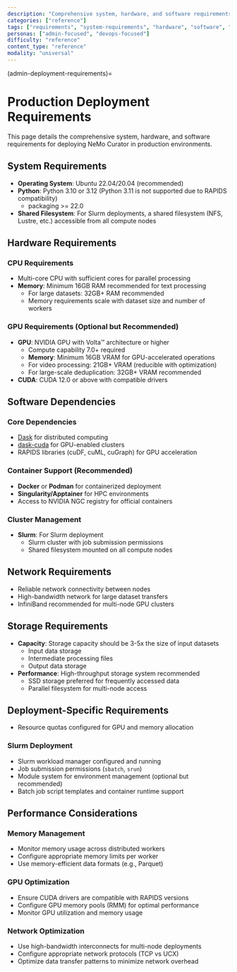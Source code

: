 ```yaml
---
description: "Comprehensive system, hardware, and software requirements for deploying NeMo Curator in production environments"
categories: ["reference"]
tags: ["requirements", "system-requirements", "hardware", "software", "slurm", "gpu", "storage"]
personas: ["admin-focused", "devops-focused"]
difficulty: "reference"
content_type: "reference"
modality: "universal"
---
```


(admin-deployment-requirements)=
# Production Deployment Requirements

This page details the comprehensive system, hardware, and software requirements for deploying NeMo Curator in production environments.

## System Requirements

- **Operating System**: Ubuntu 22.04/20.04 (recommended)
- **Python**: Python 3.10 or 3.12 (Python 3.11 is not supported due to RAPIDS compatibility)
  - packaging >= 22.0
- **Shared Filesystem**: For Slurm deployments, a shared filesystem (NFS, Lustre, etc.) accessible from all compute nodes

## Hardware Requirements

### CPU Requirements
- Multi-core CPU with sufficient cores for parallel processing
- **Memory**: Minimum 16GB RAM recommended for text processing
  - For large datasets: 32GB+ RAM recommended
  - Memory requirements scale with dataset size and number of workers

### GPU Requirements (Optional but Recommended)
- **GPU**: NVIDIA GPU with Volta™ architecture or higher
  - Compute capability 7.0+ required
  - **Memory**: Minimum 16GB VRAM for GPU-accelerated operations
  - For video processing: 21GB+ VRAM (reducible with optimization)
  - For large-scale deduplication: 32GB+ VRAM recommended
- **CUDA**: CUDA 12.0 or above with compatible drivers

## Software Dependencies

### Core Dependencies
- [Dask](https://docs.dask.org/en/stable/) for distributed computing
- [dask-cuda](https://docs.rapids.ai/api/dask-cuda/stable/) for GPU-enabled clusters
- RAPIDS libraries (cuDF, cuML, cuGraph) for GPU acceleration

### Container Support (Recommended)
- **Docker** or **Podman** for containerized deployment
- **Singularity/Apptainer** for HPC environments
- Access to NVIDIA NGC registry for official containers

### Cluster Management
- **Slurm**: For Slurm deployment
  - Slurm cluster with job submission permissions
  - Shared filesystem mounted on all compute nodes

## Network Requirements
- Reliable network connectivity between nodes
- High-bandwidth network for large dataset transfers
- InfiniBand recommended for multi-node GPU clusters

## Storage Requirements
- **Capacity**: Storage capacity should be 3-5x the size of input datasets
  - Input data storage
  - Intermediate processing files
  - Output data storage
- **Performance**: High-throughput storage system recommended
  - SSD storage preferred for frequently accessed data
  - Parallel filesystem for multi-node access

## Deployment-Specific Requirements

- Resource quotas configured for GPU and memory allocation

### Slurm Deployment
- Slurm workload manager configured and running
- Job submission permissions (`sbatch`, `srun`)
- Module system for environment management (optional but recommended)
- Batch job script templates and container runtime support

## Performance Considerations

### Memory Management
- Monitor memory usage across distributed workers
- Configure appropriate memory limits per worker
- Use memory-efficient data formats (e.g., Parquet)

### GPU Optimization
- Ensure CUDA drivers are compatible with RAPIDS versions
- Configure GPU memory pools (RMM) for optimal performance
- Monitor GPU utilization and memory usage

### Network Optimization
- Use high-bandwidth interconnects for multi-node deployments
- Configure appropriate network protocols (TCP vs UCX)
- Optimize data transfer patterns to minimize network overhead 